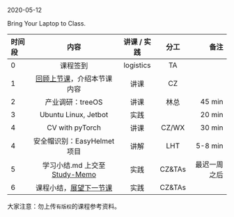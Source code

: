 2020-05-12

Bring Your Laptop to Class. 

| 时间段   |  内容     |  讲课 / 实践     |   分工  |   备注       |
| :---     | :----:    |   :----:    |    :----:    |       ---: |
|   0      | 课程签到     |  logistics   |     TA     |        |
|   1      | [回顾上节课](../WW11/WW11-stis-plan.md)，介绍本节课内容 |    讲课     |   CZ   |      |
|   2      | 产业调研：treeOS |  讲课    |   林总  |  45 min     |
|   3      | Ubuntu Linux, Jetbot |  实践    |     |  20 min     |
|   4      | CV with pyTorch |  讲课    |    CZ/WX    |  30 min      |
|   4      | 安全帽识别：EasyHelmet项目 |   讲解   |  LHT |  5-8 min |
|   5      | 学习小结.md 上交至[Study-Memo](../../Study-Memo)   |  实践    |     CZ&TAs     |   最迟一周之后     |
|   6      | 课程小结，[展望下一节课](../WW14/WW14-stis-plan.md)   |  实践    |     CZ&TAs     |      |



大家注意：勿上传``有版权``的课程参考资料。
